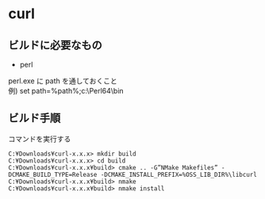 # curl

## ビルドに必要なもの
- perl

perl.exe に path を通しておくこと  
例)  set path=%path%;c:\Perl64\bin

## ビルド手順
コマンドを実行する  
```
C:¥Downloads¥curl-x.x.x> mkdir build
C:¥Downloads¥curl-x.x.x> cd build
C:¥Downloads¥curl-x.x.x¥build> cmake .. -G”NMake Makefiles” -DCMAKE_BUILD_TYPE=Release -DCMAKE_INSTALL_PREFIX=%OSS_LIB_DIR%\libcurl
C:¥Downloads¥curl-x.x.x¥build> nmake
C:¥Downloads¥curl-x.x.x¥build> nmake install
```
